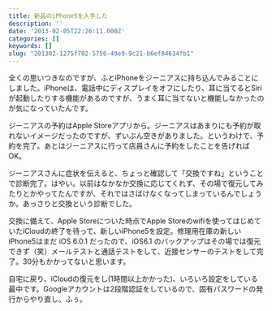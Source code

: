 ```yaml
---
title: 新品のiPhone5を入手した
description: ''
date: '2013-02-05T22:26:11.000Z'
categories: []
keywords: []
slug: "201302-1275f702-5756-49e9-9c21-b6ef84614fb1"
---
```

全くの思いつきなのですが、ふとiPhoneをジーニアスに持ち込んでみることにしました。iPhoneは、電話中にディスプレイをオフにしたり、耳に当てるとSiriが起動したりする機能があるのですが、うまく耳に当てないと機能しなかったのが気になっていたんです。

ジーニアスの予約はApple Storeアプリから。ジーニアスはあまりにも予約が取れないイメージだったのですが、ずいぶん空きがありました。というわけで、予約を完了。あとはジーニアスに行って店員さんに予約をしたことを告げればOK。

ジーニアスさんに症状を伝えると、ちょっと確認して「交換ですね」ということで診断完了。はやい。以前はなかなか交換に応じてくれず、その場で復元してみたりとかやってたんですが、それではさばけなくなってしまっているんでしょうか。あっさりと交換という診断でした。

交換に備えて、Apple Storeについた時点でApple Storeのwifiを使ってはじめていたiCloudの終了を待って、新しいiPhone5を設定。修理用在庫の新しいiPhone5はまだ iOS 6.0.1 だったので、iOS6.1 のバックアップはその場では復元できず（笑）メールテストと通話テストをして、近接センサーのテストをして完了。30分もかかってないと思います。

自宅に戻り、iCloudの復元をし(1時間以上かかった)、いろいろ設定をしている最中です。Googleアカウントは2段階認証をしているので、固有パスワードの発行からやり直し。ふぅ。